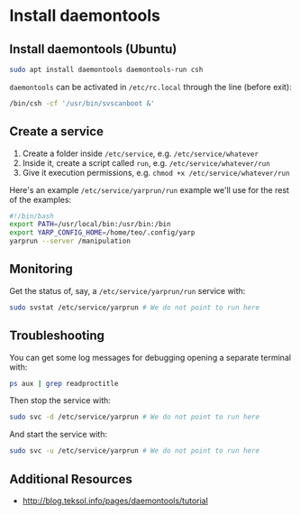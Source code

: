 # Install daemontools

## Install daemontools (Ubuntu)

```bash
sudo apt install daemontools daemontools-run csh
```

`daemontools` can be activated in `/etc/rc.local` through the line (before exit):

```bash
/bin/csh -cf '/usr/bin/svscanboot &'
```

## Create a service
1. Create a folder inside `/etc/service`, e.g. `/etc/service/whatever`
2. Inside it, create a script called `run`, e.g. `/etc/service/whatever/run`
3. Give it execution permissions, e.g. `chmod +x /etc/service/whatever/run`

Here's an example `/etc/service/yarprun/run` example we'll use for the rest of the examples:
```bash
#!/bin/bash
export PATH=/usr/local/bin:/usr/bin:/bin
export YARP_CONFIG_HOME=/home/teo/.config/yarp
yarprun --server /manipulation
```

## Monitoring
Get the status of, say, a `/etc/service/yarprun/run` service with:

```bash
sudo svstat /etc/service/yarprun # We do not point to run here
```

## Troubleshooting
You can get some log messages for debugging opening a separate terminal with:
```bash
ps aux | grep readproctitle
```

Then stop the service with:
```bash
sudo svc -d /etc/service/yarprun # We do not point to run here
```

And start the service with:
```bash
sudo svc -u /etc/service/yarprun # We do not point to run here
```

## Additional Resources
- <http://blog.teksol.info/pages/daemontools/tutorial>
